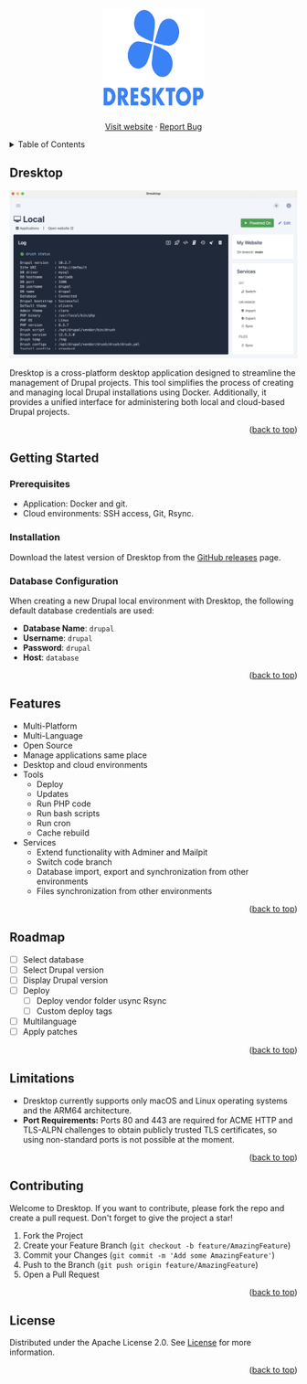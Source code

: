 
<a name="readme-top"></a>

<div align="center">
  <a href="https://github.com/dresktop/dresktop">
    <img src="src/assets/logo.svg" alt="Logo" width="180" height="180">
  </a>

  <p align="center">
    <a href="https://dresktop.com">Visit website</a>
    ·
    <a href="https://github.com/dresktop/dresktop/issues/new?labels=bug&template=bug-report---.md">Report Bug</a>
  </p>
</div>

<!-- TABLE OF CONTENTS -->
<details>
  <summary>Table of Contents</summary>
  <ol>
    <li>
      <a href="#getting-started">Getting Started</a>
      <ul>
        <li><a href="#prerequisites">Prerequisites</a></li>
        <li><a href="#installation">Installation</a></li>
      </ul>
    </li>
    <li><a href="#features">Features</a></li>
    <li><a href="#roadmap">Roadmap</a></li>
    <li><a href="#contributing">Contributing</a></li>
    <li><a href="#license">License</a></li>
  </ol>
</details>

<!-- ABOUT THE PROJECT -->
## Dresktop

[![Product Name Screen Shot][product-screenshot]](https://dresktop.com)

Dresktop is a cross-platform desktop application designed to streamline the management of Drupal projects. This tool simplifies the process of creating and managing local Drupal installations using Docker. Additionally, it provides a unified interface for administering both local and cloud-based Drupal projects.

<p align="right">(<a href="#readme-top">back to top</a>)</p>

<!-- GETTING STARTED -->
## Getting Started

### Prerequisites
- Application: Docker and git.
- Cloud environments: SSH access, Git, Rsync.

### Installation

Download the latest version of Dresktop from the [GitHub releases](https://github.com/dresktop/dresktop/releases) page. 

### Database Configuration

When creating a new Drupal local environment with Dresktop, the following default database credentials are used:

- **Database Name**: `drupal`
- **Username**: `drupal`
- **Password**: `drupal`
- **Host**: `database`

<p align="right">(<a href="#readme-top">back to top</a>)</p>

<!-- Features -->
## Features

- Multi-Platform
- Multi-Language
- Open Source
- Manage applications same place
- Desktop and cloud environments
- Tools
    - Deploy
    - Updates
    - Run PHP code
    - Run bash scripts
    - Run cron
    - Cache rebuild
- Services
    - Extend functionality with Adminer and Mailpit
    - Switch code branch
    - Database import, export and synchronization from other environments
    - Files synchronization from other environments

<p align="right">(<a href="#readme-top">back to top</a>)</p>

<!-- ROADMAP -->
## Roadmap

- [ ] Select database
- [ ] Select Drupal version
- [ ] Display Drupal version
- [ ] Deploy
    - [ ] Deploy vendor folder usync Rsync
    - [ ] Custom deploy tags
- [ ] Multilanguage
- [ ] Apply patches

<p align="right">(<a href="#readme-top">back to top</a>)</p>

<!-- LIMITATIONS -->
## Limitations
- Dresktop currently supports only macOS and Linux operating systems and the ARM64 architecture.
- **Port Requirements:** Ports 80 and 443 are required for ACME HTTP and TLS-ALPN challenges to obtain publicly trusted TLS certificates, so using non-standard ports is not possible at the moment.

<p align="right">(<a href="#readme-top">back to top</a>)</p>

<!-- CONTRIBUTING -->
## Contributing

Welcome to Dresktop. If you want to contribute, please fork the repo and create a pull request. Don't forget to give the project a star! 

1. Fork the Project
2. Create your Feature Branch (`git checkout -b feature/AmazingFeature`)
3. Commit your Changes (`git commit -m 'Add some AmazingFeature'`)
4. Push to the Branch (`git push origin feature/AmazingFeature`)
5. Open a Pull Request

<p align="right">(<a href="#readme-top">back to top</a>)</p>

<!-- LICENSE -->
## License

Distributed under the Apache License 2.0. See [License][license-url] for more information.

<p align="right">(<a href="#readme-top">back to top</a>)</p>

[license-url]:https://github.com/dresktop/dresktop/blob/master/LICENSE.txt
[product-screenshot]: src/assets/screenshot.png